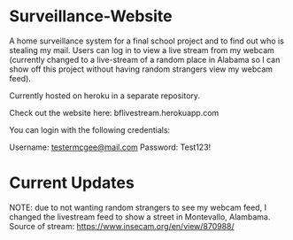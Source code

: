 # Surveillance-Website
A home surveillance system for a final school project and to find out who is stealing my mail.
Users can log in to view a live stream from my webcam (currently changed to a live-stream of a random place in Alabama so I can show off this project without having
random strangers view my webcam feed).

Currently hosted on heroku in a separate repository.

Check out the website here: bflivestream.herokuapp.com

You can login with the following credentials:

Username: testermcgee@mail.com
Password: Test123!

# Current Updates
NOTE: due to not wanting random strangers to see my webcam feed, I changed the livestream feed to show a street in Montevallo, Alambama.
Source of stream: https://www.insecam.org/en/view/870988/
